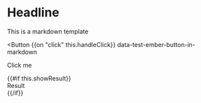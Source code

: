 # Headline

This is a markdown template

<Button
  {{on "click" this.handleClick}}
  data-test-ember-button-in-markdown
>
  Click me
</Button>

<div>
  {{#if this.showResult}}
    <div data-test-result>
      Result
    </div>
  {{/if}}
</div>
